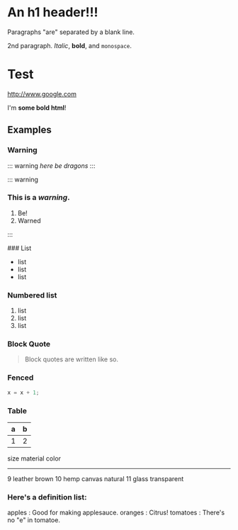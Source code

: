 # An h1 header!!!

Paragraphs "are" separated by a blank line.

2nd paragraph. *Italic*, **bold**, and `monospace`. 

# Test

http://www.google.com

I'm <b>some bold html</b>!

## Examples

### Warning

::: warning
*here be dragons*
:::


::: warning

### This is a *warning*.

1. Be!
2. Warned

:::

<div class="warning">
### List

- list
- list
- list
</div>

### Numbered list

1. list
2. list
3. list


### Block Quote

> Block quotes are
> written like so.


### Fenced

```javascript
x = x + 1;
```

### Table

a   | b
--- | ---
1   | 2


size  material      color
----  ------------  ------------
9     leather       brown
10    hemp canvas   natural
11    glass         transparent

### Here's a definition list:

apples
  : Good for making applesauce.
oranges
  : Citrus!
tomatoes
  : There's no "e" in tomatoe.

